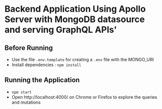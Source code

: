 # Backend Application Using Apollo Server with MongoDB datasource and serving GraphQL APIs'
## Before Running
- Use the file ```.env.template``` for creating a ```.env``` file with the MONGO_URI
- Install dependencies : ```npm install```

## Running the Application
- ```npm start```
- Open http://localhost:4000/ on Chrome or Firefox to explore the queries and mutations